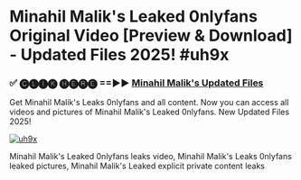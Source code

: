 # Minahil Malik's Leaked 0nlyfans Original Video [Preview & Download] - Updated Files 2025! #uh9x

<h3>✅ 🅒🅛🅘🅚 🅗🅔🅡🅔 ==►► <a href="https://mediafile.pages.dev?q=Minahil+Malik's&ref=B5R" rel="nofollow">Minahil Malik's Updated Files</a></h3>

Get Minahil Malik's Leaks 0nlyfans and all content. Now you can access all videos and pictures of Minahil Malik's Leaked 0nlyfans. New Updated Files 2025!

[![uh9x](https://github.com/user-attachments/assets/f5210949-1d50-4880-9bd9-f37c6975c838)](https://mediafile.pages.dev?q=Minahil+Malik's&ref=B5R)

Minahil Malik's Leaked 0nlyfans leaks video, Minahil Malik's Leaks 0nlyfans leaked pictures, Minahil Malik's Leaked explicit private content leaks